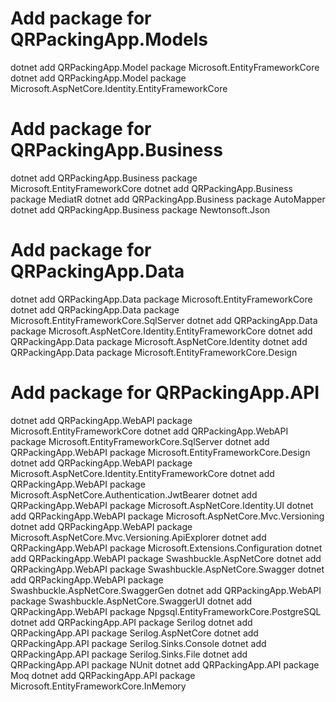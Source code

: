 # Add package for QRPackingApp.Models
dotnet add QRPackingApp.Model package Microsoft.EntityFrameworkCore
dotnet add QRPackingApp.Model package Microsoft.AspNetCore.Identity.EntityFrameworkCore

# Add package for QRPackingApp.Business
dotnet add QRPackingApp.Business package Microsoft.EntityFrameworkCore
dotnet add QRPackingApp.Business package MediatR
dotnet add QRPackingApp.Business package AutoMapper
dotnet add QRPackingApp.Business package Newtonsoft.Json

# Add package for QRPackingApp.Data
dotnet add QRPackingApp.Data package Microsoft.EntityFrameworkCore
dotnet add QRPackingApp.Data package Microsoft.EntityFrameworkCore.SqlServer
dotnet add QRPackingApp.Data package Microsoft.AspNetCore.Identity.EntityFrameworkCore
dotnet add QRPackingApp.Data package Microsoft.AspNetCore.Identity
dotnet add QRPackingApp.Data package Microsoft.EntityFrameworkCore.Design

# Add package for QRPackingApp.API
dotnet add QRPackingApp.WebAPI package Microsoft.EntityFrameworkCore
dotnet add QRPackingApp.WebAPI package Microsoft.EntityFrameworkCore.SqlServer
dotnet add QRPackingApp.WebAPI package Microsoft.EntityFrameworkCore.Design
dotnet add QRPackingApp.WebAPI package Microsoft.AspNetCore.Identity.EntityFrameworkCore
dotnet add QRPackingApp.WebAPI package Microsoft.AspNetCore.Authentication.JwtBearer
dotnet add QRPackingApp.WebAPI package Microsoft.AspNetCore.Identity.UI
dotnet add QRPackingApp.WebAPI package Microsoft.AspNetCore.Mvc.Versioning
dotnet add QRPackingApp.WebAPI package Microsoft.AspNetCore.Mvc.Versioning.ApiExplorer
dotnet add QRPackingApp.WebAPI package Microsoft.Extensions.Configuration
dotnet add QRPackingApp.WebAPI package Swashbuckle.AspNetCore
dotnet add QRPackingApp.WebAPI package Swashbuckle.AspNetCore.Swagger
dotnet add QRPackingApp.WebAPI package Swashbuckle.AspNetCore.SwaggerGen
dotnet add QRPackingApp.WebAPI package Swashbuckle.AspNetCore.SwaggerUI
dotnet add QRPackingApp.WebAPI package Npgsql.EntityFrameworkCore.PostgreSQL
dotnet add QRPackingApp.API package Serilog
dotnet add QRPackingApp.API package Serilog.AspNetCore
dotnet add QRPackingApp.API package Serilog.Sinks.Console
dotnet add QRPackingApp.API package Serilog.Sinks.File
dotnet add QRPackingApp.API package NUnit
dotnet add QRPackingApp.API package Moq
dotnet add QRPackingApp.API package Microsoft.EntityFrameworkCore.InMemory



